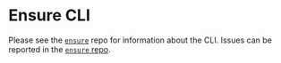 # Ensure CLI
Please see the [`ensure`](https://github.com/JosiahWitt/ensure) repo for information about the CLI.
Issues can be reported in the [`ensure` repo](https://github.com/JosiahWitt/ensure/issues).
